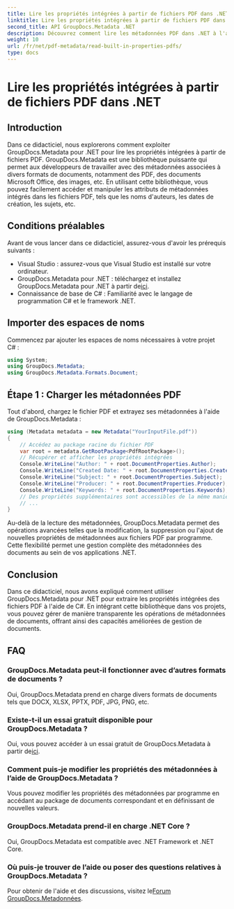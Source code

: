```yaml
---
title: Lire les propriétés intégrées à partir de fichiers PDF dans .NET
linktitle: Lire les propriétés intégrées à partir de fichiers PDF dans .NET
second_title: API GroupDocs.Metadata .NET
description: Découvrez comment lire les métadonnées PDF dans .NET à l'aide de GroupDocs.Metadata. Accédez aux noms des auteurs, aux dates de création, aux sujets et bien plus encore avec le code C#.
weight: 10
url: /fr/net/pdf-metadata/read-built-in-properties-pdfs/
type: docs
---
```

# Lire les propriétés intégrées à partir de fichiers PDF dans .NET

## Introduction
Dans ce didacticiel, nous explorerons comment exploiter GroupDocs.Metadata pour .NET pour lire les propriétés intégrées à partir de fichiers PDF. GroupDocs.Metadata est une bibliothèque puissante qui permet aux développeurs de travailler avec des métadonnées associées à divers formats de documents, notamment des PDF, des documents Microsoft Office, des images, etc. En utilisant cette bibliothèque, vous pouvez facilement accéder et manipuler les attributs de métadonnées intégrés dans les fichiers PDF, tels que les noms d'auteurs, les dates de création, les sujets, etc.
## Conditions préalables
Avant de vous lancer dans ce didacticiel, assurez-vous d'avoir les prérequis suivants :
- Visual Studio : assurez-vous que Visual Studio est installé sur votre ordinateur.
-  GroupDocs.Metadata pour .NET : téléchargez et installez GroupDocs.Metadata pour .NET à partir de[ici](https://releases.groupdocs.com/metadata/net/).
- Connaissance de base de C# : Familiarité avec le langage de programmation C# et le framework .NET.

## Importer des espaces de noms
Commencez par ajouter les espaces de noms nécessaires à votre projet C# :
```csharp
using System;
using GroupDocs.Metadata;
using GroupDocs.Metadata.Formats.Document;
```
## Étape 1 : Charger les métadonnées PDF
Tout d'abord, chargez le fichier PDF et extrayez ses métadonnées à l'aide de GroupDocs.Metadata :
```csharp
using (Metadata metadata = new Metadata("YourInputFile.pdf"))
{
    // Accédez au package racine du fichier PDF
    var root = metadata.GetRootPackage<PdfRootPackage>();
    // Récupérer et afficher les propriétés intégrées
    Console.WriteLine("Author: " + root.DocumentProperties.Author);
    Console.WriteLine("Created Date: " + root.DocumentProperties.CreatedDate);
    Console.WriteLine("Subject: " + root.DocumentProperties.Subject);
    Console.WriteLine("Producer: " + root.DocumentProperties.Producer);
    Console.WriteLine("Keywords: " + root.DocumentProperties.Keywords);
    // Des propriétés supplémentaires sont accessibles de la même manière
    // ...
}
```
Au-delà de la lecture des métadonnées, GroupDocs.Metadata permet des opérations avancées telles que la modification, la suppression ou l'ajout de nouvelles propriétés de métadonnées aux fichiers PDF par programme. Cette flexibilité permet une gestion complète des métadonnées des documents au sein de vos applications .NET.
## Conclusion
Dans ce didacticiel, nous avons expliqué comment utiliser GroupDocs.Metadata pour .NET pour extraire les propriétés intégrées des fichiers PDF à l'aide de C#. En intégrant cette bibliothèque dans vos projets, vous pouvez gérer de manière transparente les opérations de métadonnées de documents, offrant ainsi des capacités améliorées de gestion de documents.

## FAQ
### GroupDocs.Metadata peut-il fonctionner avec d’autres formats de documents ?
Oui, GroupDocs.Metadata prend en charge divers formats de documents tels que DOCX, XLSX, PPTX, PDF, JPG, PNG, etc.
### Existe-t-il un essai gratuit disponible pour GroupDocs.Metadata ?
Oui, vous pouvez accéder à un essai gratuit de GroupDocs.Metadata à partir de[ici](https://releases.groupdocs.com/).
### Comment puis-je modifier les propriétés des métadonnées à l’aide de GroupDocs.Metadata ?
Vous pouvez modifier les propriétés des métadonnées par programme en accédant au package de documents correspondant et en définissant de nouvelles valeurs.
### GroupDocs.Metadata prend-il en charge .NET Core ?
Oui, GroupDocs.Metadata est compatible avec .NET Framework et .NET Core.
### Où puis-je trouver de l’aide ou poser des questions relatives à GroupDocs.Metadata ?
 Pour obtenir de l'aide et des discussions, visitez le[Forum GroupDocs.Metadonnées](https://forum.groupdocs.com/c/metadata/14).